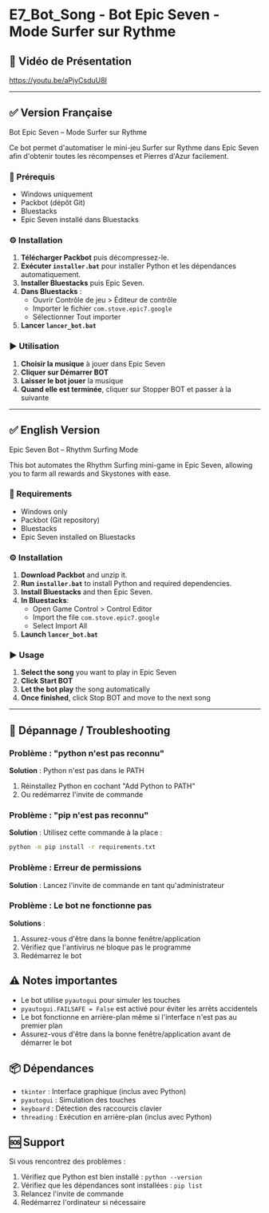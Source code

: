 # E7_Bot_Song - Bot Epic Seven - Mode Surfer sur Rythme

## 🎥 Vidéo de Présentation

https://youtu.be/aPjyCsduU8I

---

## ✅ Version Française

Bot Epic Seven – Mode Surfer sur Rythme

Ce bot permet d'automatiser le mini-jeu Surfer sur Rythme dans Epic Seven afin d'obtenir toutes les récompenses et Pierres d'Azur facilement.

### 🎯 Prérequis

- Windows uniquement
- Packbot (dépôt Git)
- Bluestacks
- Epic Seven installé dans Bluestacks

### ⚙️ Installation

1. **Télécharger Packbot** puis décompressez-le.
2. **Exécuter `installer.bat`** pour installer Python et les dépendances automatiquement.
3. **Installer Bluestacks** puis Epic Seven.
4. **Dans Bluestacks** :
   - Ouvrir Contrôle de jeu > Éditeur de contrôle
   - Importer le fichier `com.stove.epic7.google`
   - Sélectionner Tout importer
5. **Lancer `lancer_bot.bat`**

### ▶️ Utilisation

1. **Choisir la musique** à jouer dans Epic Seven
2. **Cliquer sur Démarrer BOT**
3. **Laisser le bot jouer** la musique
4. **Quand elle est terminée**, cliquer sur Stopper BOT et passer à la suivante

---

## ✅ English Version

Epic Seven Bot – Rhythm Surfing Mode

This bot automates the Rhythm Surfing mini-game in Epic Seven, allowing you to farm all rewards and Skystones with ease.

### 🎯 Requirements

- Windows only
- Packbot (Git repository)
- Bluestacks
- Epic Seven installed on Bluestacks

### ⚙️ Installation

1. **Download Packbot** and unzip it.
2. **Run `installer.bat`** to install Python and required dependencies.
3. **Install Bluestacks** and then Epic Seven.
4. **In Bluestacks**:
   - Open Game Control > Control Editor
   - Import the file `com.stove.epic7.google`
   - Select Import All
5. **Launch `lancer_bot.bat`**

### ▶️ Usage

1. **Select the song** you want to play in Epic Seven
2. **Click Start BOT**
3. **Let the bot play** the song automatically
4. **Once finished**, click Stop BOT and move to the next song

---

## 🔧 Dépannage / Troubleshooting

### Problème : "python n'est pas reconnu"
**Solution** : Python n'est pas dans le PATH
1. Réinstallez Python en cochant "Add Python to PATH"
2. Ou redémarrez l'invite de commande

### Problème : "pip n'est pas reconnu"
**Solution** : Utilisez cette commande à la place :
```cmd
python -m pip install -r requirements.txt
```

### Problème : Erreur de permissions
**Solution** : Lancez l'invite de commande en tant qu'administrateur

### Problème : Le bot ne fonctionne pas
**Solutions** :
1. Assurez-vous d'être dans la bonne fenêtre/application
2. Vérifiez que l'antivirus ne bloque pas le programme
3. Redémarrez le bot

## ⚠️ Notes importantes

- Le bot utilise `pyautogui` pour simuler les touches
- `pyautogui.FAILSAFE = False` est activé pour éviter les arrêts accidentels
- Le bot fonctionne en arrière-plan même si l'interface n'est pas au premier plan
- Assurez-vous d'être dans la bonne fenêtre/application avant de démarrer le bot

## 📦 Dépendances

- `tkinter` : Interface graphique (inclus avec Python)
- `pyautogui` : Simulation des touches
- `keyboard` : Détection des raccourcis clavier
- `threading` : Exécution en arrière-plan (inclus avec Python)

## 🆘 Support

Si vous rencontrez des problèmes :
1. Vérifiez que Python est bien installé : `python --version`
2. Vérifiez que les dépendances sont installées : `pip list`
3. Relancez l'invite de commande
4. Redémarrez l'ordinateur si nécessaire
